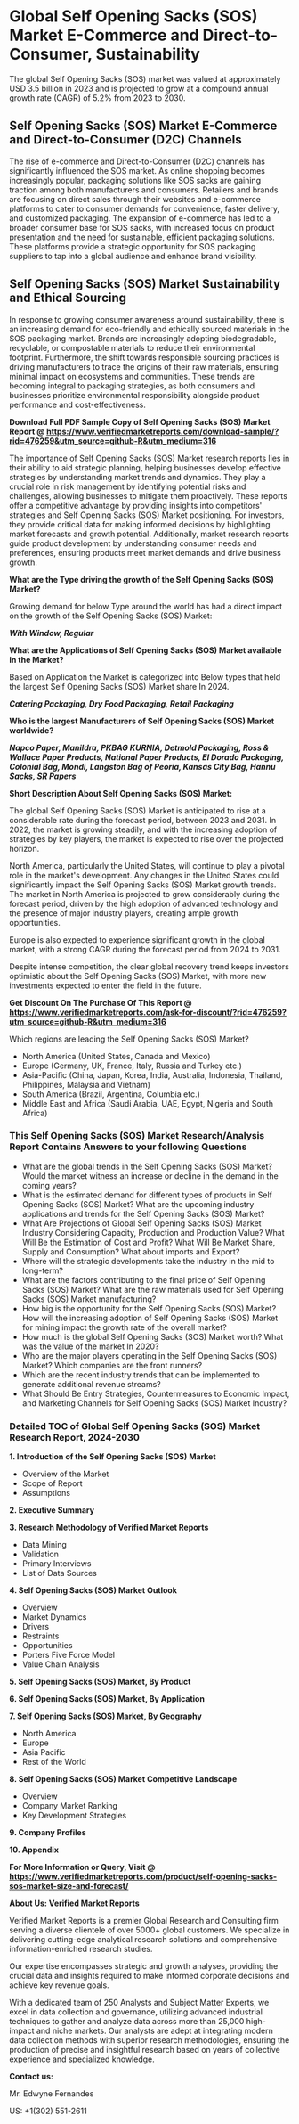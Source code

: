 <h1>Global Self Opening Sacks (SOS) Market E-Commerce and Direct-to-Consumer, Sustainability</h1><p class=""><p>The global Self Opening Sacks (SOS) market was valued at approximately USD 3.5 billion in 2023 and is projected to grow at a compound annual growth rate (CAGR) of 5.2% from 2023 to 2030.</p><h2>Self Opening Sacks (SOS) Market E-Commerce and Direct-to-Consumer (D2C) Channels</h2><p>The rise of e-commerce and Direct-to-Consumer (D2C) channels has significantly influenced the SOS market. As online shopping becomes increasingly popular, packaging solutions like SOS sacks are gaining traction among both manufacturers and consumers. Retailers and brands are focusing on direct sales through their websites and e-commerce platforms to cater to consumer demands for convenience, faster delivery, and customized packaging. The expansion of e-commerce has led to a broader consumer base for SOS sacks, with increased focus on product presentation and the need for sustainable, efficient packaging solutions. These platforms provide a strategic opportunity for SOS packaging suppliers to tap into a global audience and enhance brand visibility.</p><h2>Self Opening Sacks (SOS) Market Sustainability and Ethical Sourcing</h2><p>In response to growing consumer awareness around sustainability, there is an increasing demand for eco-friendly and ethically sourced materials in the SOS packaging market. Brands are increasingly adopting biodegradable, recyclable, or compostable materials to reduce their environmental footprint. Furthermore, the shift towards responsible sourcing practices is driving manufacturers to trace the origins of their raw materials, ensuring minimal impact on ecosystems and communities. These trends are becoming integral to packaging strategies, as both consumers and businesses prioritize environmental responsibility alongside product performance and cost-effectiveness.</p></p><p class=""><strong>Download Full PDF Sample Copy of Self Opening Sacks (SOS) Market Report @ <a href="https://www.verifiedmarketreports.com/download-sample/?rid=476259&utm_source=github-R&utm_medium=316" target="_blank">https://www.verifiedmarketreports.com/download-sample/?rid=476259&utm_source=github-R&utm_medium=316</a></strong></p><p>The importance of&nbsp;Self Opening Sacks (SOS) Market research reports lies in their ability to aid strategic planning, helping businesses develop effective strategies by understanding market trends and dynamics. They play a crucial role in risk management by identifying potential risks and challenges, allowing businesses to mitigate them proactively. These reports offer a competitive advantage by providing insights into competitors' strategies and Self Opening Sacks (SOS) Market positioning. For investors, they provide critical data for making informed decisions by highlighting market forecasts and growth potential. Additionally, market research reports guide product development by understanding consumer needs and preferences, ensuring products meet market demands and drive business growth.</p><p><strong>What are the&nbsp;Type driving the growth of the Self Opening Sacks (SOS) Market?</strong></p><p id="" class="">Growing demand for below Type around the world has had a direct impact on the growth of the Self Opening Sacks (SOS) Market:</p><p class=""><em><strong>With Window, Regular</strong></em></p><p class=""><strong>What are the&nbsp;Applications&nbsp;of Self Opening Sacks (SOS) Market available in the Market?</strong></p><p id="" class="">Based on Application the Market is categorized into Below types that held the largest Self Opening Sacks (SOS) Market share In 2024.</p><p class=""><em><strong>Catering Packaging, Dry Food Packaging, Retail Packaging</strong></em></p><p class=""><strong>Who is the largest Manufacturers of Self Opening Sacks (SOS) Market worldwide?</strong></p><p><em><strong>Napco Paper, Manildra, PKBAG KURNIA, Detmold Packaging, Ross & Wallace Paper Products, National Paper Products, El Dorado Packaging, Colonial Bag, Mondi, Langston Bag of Peoria, Kansas City Bag, Hannu Sacks, SR Papers</strong></em></p><p id="" class=""><strong>Short Description About Self Opening Sacks (SOS) Market:</strong></p><p>The global Self Opening Sacks (SOS) Market is anticipated to rise at a considerable rate during the forecast period, between 2023 and 2031. In 2022, the market is growing steadily, and with the increasing adoption of strategies by key players, the market is expected to rise over the projected horizon.</p><p>North America, particularly the United States, will continue to play a pivotal role in the market's development. Any changes in the United States could significantly impact the Self Opening Sacks (SOS) Market growth trends. The market in North America is projected to grow considerably during the forecast period, driven by the high adoption of advanced technology and the presence of major industry players, creating ample growth opportunities.</p><p>Europe is also expected to experience significant growth in the global market, with a strong CAGR during the forecast period from 2024 to 2031.</p><p>Despite intense competition, the clear global recovery trend keeps investors optimistic about the Self Opening Sacks (SOS) Market, with more new investments expected to enter the field in the future.</p><p id="" class=""><strong>Get Discount On The Purchase Of This Report @ <a href="https://www.verifiedmarketreports.com/ask-for-discount/?rid=476259?utm_source=github-R&utm_medium=316" target="_blank">https://www.verifiedmarketreports.com/ask-for-discount/?rid=476259?utm_source=github-R&utm_medium=316</a></strong></p><p class="">Which regions are leading the Self Opening Sacks (SOS) Market?</p><ul><li>North America (United States, Canada and Mexico)</li><li>Europe (Germany, UK, France, Italy, Russia and Turkey etc.)</li><li>Asia-Pacific (China, Japan, Korea, India, Australia, Indonesia, Thailand, Philippines, Malaysia and Vietnam)</li><li>South America (Brazil, Argentina, Columbia etc.)</li><li>Middle East and Africa (Saudi Arabia, UAE, Egypt, Nigeria and South Africa)</li></ul><h3 id="" class="">This Self Opening Sacks (SOS) Market Research/Analysis Report Contains Answers to your following Questions</h3><ul><li>What are the global trends in the Self Opening Sacks (SOS) Market? Would the market witness an increase or decline in the demand in the coming years?</li><li>What is the estimated demand for different types of products in Self Opening Sacks (SOS) Market? What are the upcoming industry applications and trends for the Self Opening Sacks (SOS) Market?</li><li>What Are Projections of Global Self Opening Sacks (SOS) Market Industry Considering Capacity, Production and Production Value? What Will Be the Estimation of Cost and Profit? What Will Be Market Share, Supply and Consumption? What about imports and Export?</li><li>Where will the strategic developments take the industry in the mid to long-term?</li><li>What are the factors contributing to the final price of Self Opening Sacks (SOS) Market? What are the raw materials used for Self Opening Sacks (SOS) Market manufacturing?</li><li>How big is the opportunity for the Self Opening Sacks (SOS) Market? How will the increasing adoption of Self Opening Sacks (SOS) Market for mining impact the growth rate of the overall market?</li><li>How much is the global Self Opening Sacks (SOS) Market worth? What was the value of the market In 2020?</li><li>Who are the major players operating in the Self Opening Sacks (SOS) Market? Which companies are the front runners?</li><li>Which are the recent industry trends that can be implemented to generate additional revenue streams?</li><li>What Should Be Entry Strategies, Countermeasures to Economic Impact, and Marketing Channels for Self Opening Sacks (SOS) Market Industry?</li></ul><h3 id="" class="">Detailed TOC of Global Self Opening Sacks (SOS) Market Research Report, 2024-2030</h3><p id="" class=""><strong>1. Introduction of the Self Opening Sacks (SOS) Market</strong></p><ul><li>Overview of the Market</li><li>Scope of Report</li><li>Assumptions</li></ul><p id="" class=""><strong>2. Executive Summary</strong></p><p id="" class=""><strong>3. Research Methodology of Verified Market Reports</strong></p><ul><li>Data Mining</li><li>Validation</li><li>Primary Interviews</li><li>List of Data Sources</li></ul><p id="" class=""><strong>4. Self Opening Sacks (SOS) Market Outlook</strong></p><ul><li>Overview</li><li>Market Dynamics</li><li>Drivers</li><li>Restraints</li><li>Opportunities</li><li>Porters Five Force Model</li><li>Value Chain Analysis</li></ul><p id="" class=""><strong>5. Self Opening Sacks (SOS) Market, By Product</strong></p><p id="" class=""><strong>6. Self Opening Sacks (SOS) Market, By Application</strong></p><p id="" class=""><strong>7. Self Opening Sacks (SOS) Market, By Geography</strong></p><ul><li>North America</li><li>Europe</li><li>Asia Pacific</li><li>Rest of the World</li></ul><p id="" class=""><strong>8. Self Opening Sacks (SOS) Market Competitive Landscape</strong></p><ul><li>Overview</li><li>Company Market Ranking</li><li>Key Development Strategies</li></ul><p id="" class=""><strong>9. Company Profiles</strong></p><p id="" class=""><strong>10. Appendix</strong></p><p id="" class=""><strong>For More Information or Query, Visit @ <a href="https://www.verifiedmarketreports.com/product/self-opening-sacks-sos-market-size-and-forecast/" target="_blank">https://www.verifiedmarketreports.com/product/self-opening-sacks-sos-market-size-and-forecast/</a></strong></p><p id="" class=""><strong>About Us: Verified Market Reports</strong></p><p id="" class="">Verified Market Reports is a premier Global Research and Consulting firm serving a diverse clientele of over 5000+ global customers. We specialize in delivering cutting-edge analytical research solutions and comprehensive information-enriched research studies.</p><p id="" class="">Our expertise encompasses strategic and growth analyses, providing the crucial data and insights required to make informed corporate decisions and achieve key revenue goals.</p><p id="" class="">With a dedicated team of 250 Analysts and Subject Matter Experts, we excel in data collection and governance, utilizing advanced industrial techniques to gather and analyze data across more than 25,000 high-impact and niche markets. Our analysts are adept at integrating modern data collection methods with superior research methodologies, ensuring the production of precise and insightful research based on years of collective experience and specialized knowledge.</p><p id="" class=""><strong>Contact us:</strong></p><p id="" class="">Mr. Edwyne Fernandes</p><p id="" class="">US: +1(302) 551-2611</p>